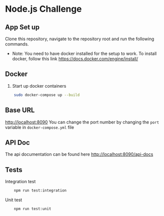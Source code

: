 # Node.js Challenge

## App Set up
Clone this repository, navigate to the repository root and run the following commands.
- Note: You need to have docker installed for the setup to work. To install docker, follow this link https://docs.docker.com/engine/install/

## Docker 
1. Start up docker containers
```bash
    sudo docker-compose up --build
```
## Base URL
[http://localhost:8090](http://localhost:8090)
You can change the port number by changing the ``port`` variable in ``docker-compose.yml`` file

## API Doc
The api documentation can be found here
[http://localhost:8090/api-docs](http://localhost:8090/api-docs)

## Tests
Integration test
```bash
    npm run test:integration
```

Unit test
```bash
    npm run test:unit
```